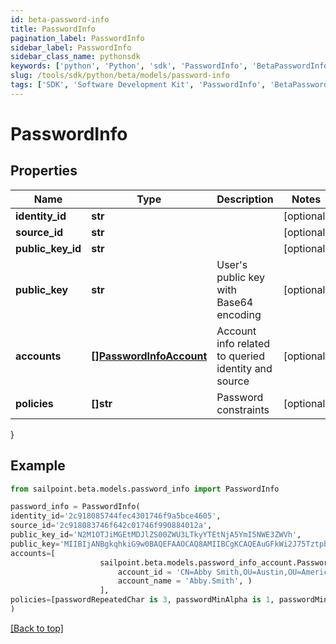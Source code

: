 ```yaml
---
id: beta-password-info
title: PasswordInfo
pagination_label: PasswordInfo
sidebar_label: PasswordInfo
sidebar_class_name: pythonsdk
keywords: ['python', 'Python', 'sdk', 'PasswordInfo', 'BetaPasswordInfo'] 
slug: /tools/sdk/python/beta/models/password-info
tags: ['SDK', 'Software Development Kit', 'PasswordInfo', 'BetaPasswordInfo']
---
```


# PasswordInfo


## Properties

Name | Type | Description | Notes
------------ | ------------- | ------------- | -------------
**identity_id** | **str** |  | [optional] 
**source_id** | **str** |  | [optional] 
**public_key_id** | **str** |  | [optional] 
**public_key** | **str** | User's public key with Base64 encoding | [optional] 
**accounts** | [**[]PasswordInfoAccount**](password-info-account) | Account info related to queried identity and source | [optional] 
**policies** | **[]str** | Password constraints | [optional] 
}

## Example

```python
from sailpoint.beta.models.password_info import PasswordInfo

password_info = PasswordInfo(
identity_id='2c918085744fec4301746f9a5bce4605',
source_id='2c918083746f642c01746f990884012a',
public_key_id='N2M1OTJiMGEtMDJlZS00ZWU3LTkyYTEtNjA5YmI5NWE3ZWVh',
public_key='MIIBIjANBgkqhkiG9w0BAQEFAAOCAQ8AMIIBCgKCAQEAuGFkWi2J75TztpbaPKd36bJnIB3J8gZ6UcoS9oSDYsqBzPpTsfZXYaEf4Y4BKGgJIXmE/lwhwuj7mU1itdZ2qTSNFtnXA8Fn75c3UUkk+h+wdZbkuSmqlsJo3R1OnJkwkJggcAy9Jvk9jlcrNLWorpQ1w9raUvxtvfgkSdq153KxotenQ1HciSyZ0nA/Kw0UaucLnho8xdRowZs11afXGXA9IT9H6D8T6zUdtSxm0nAyH+mluma5LdTfaM50W3l/L8q56Vrqmx2pZIiwdx/0+g3Y++jV70zom0ZBkC1MmSoLMrQYG5OICNjr72f78B2PaGXfarQHqARLjKpMVt9YIQIDAQAB',
accounts=[
                    sailpoint.beta.models.password_info_account.Password Info Account(
                        account_id = 'CN=Abby Smith,OU=Austin,OU=Americas,OU=Demo,DC=seri,DC=acme,DC=com', 
                        account_name = 'Abby.Smith', )
                    ],
policies=[passwordRepeatedChar is 3, passwordMinAlpha is 1, passwordMinLength is 5, passwordMinNumeric is 1]
)

```
[[Back to top]](#) 

